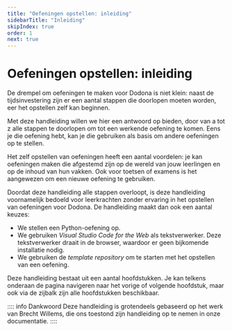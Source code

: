 ```yaml
---
title: "Oefeningen opstellen: inleiding"
sidebarTitle: "Inleiding"
skipIndex: true
order: 1
next: true
---
```


# Oefeningen opstellen: inleiding

De drempel om oefeningen te maken voor Dodona is niet klein: naast de tijdsinvestering zijn er een aantal stappen die doorlopen moeten worden, eer het opstellen zelf kan beginnen.

Met deze handleiding willen we hier een antwoord op bieden, door van a tot z alle stappen te doorlopen om tot een werkende oefening te komen.
Eens je die oefening hebt, kan je die gebruiken als basis om andere oefeningen op te stellen.

Het zelf opstellen van oefeningen heeft een aantal voordelen: je kan oefeningen maken die afgestemd zijn op de wereld van jouw leerlingen en op de inhoud van hun vakken.
Ook voor toetsen of examens is het aangewezen om een nieuwe oefening te gebruiken.

Doordat deze handleiding alle stappen overloopt, is deze handleiding voornamelijk bedoeld voor leerkrachten zonder ervaring in het opstellen van oefeningen voor Dodona.
De handleiding maakt dan ook een aantal keuzes:

- We stellen een Python-oefening op.
- We gebruiken _Visual Studio Code for the Web_ als tekstverwerker. Deze tekstverwerker draait in de browser, waardoor er geen bijkomende installatie nodig.
- We gebruiken de _template repository_ om te starten met het opstellen van een oefening.

Deze handleiding bestaat uit een aantal hoofdstukken.
Je kan telkens onderaan de pagina navigeren naar het vorige of volgende hoofdstuk, maar ook via de zijbalk zijn alle hoofdstukken beschikbaar.

:::: info Dankwoord
Deze handleiding is grotendeels gebaseerd op het werk van Brecht Willems, die ons toestond zijn handleiding op te nemen in onze documentatie.
::::
